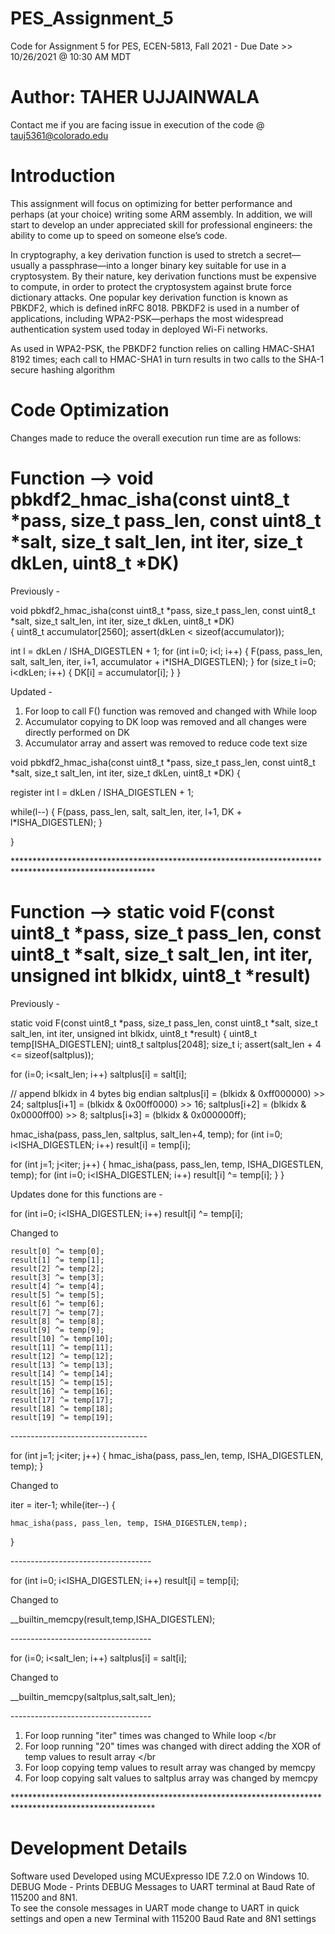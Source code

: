 # PES_Assignment_5
Code for Assignment 5 for PES, ECEN-5813, Fall 2021 - Due Date >> 10/26/2021 @ 10:30 AM MDT

# Author: TAHER UJJAINWALA </br>

Contact me if you are facing issue in execution of the code @ tauj5361@colorado.edu

# Introduction </br>

This assignment will focus on optimizing for better performance and perhaps (at your choice) writing some ARM assembly. In addition, 
we will start to develop an under appreciated skill for professional engineers: the ability to come up to speed on someone else’s code.

In cryptography, a key derivation function is used to stretch a secret—usually a passphrase—into a longer binary key suitable for use in a cryptosystem. By their nature, key derivation functions must be expensive to compute, in order to protect the cryptosystem against brute force dictionary attacks. One popular key derivation function is known as PBKDF2, which is defined inRFC 8018. PBKDF2 is used in a number of applications, including WPA2-PSK—perhaps the most widespread authentication system used today in deployed Wi-Fi networks.

As used in WPA2-PSK, the PBKDF2 function relies on calling HMAC-SHA1 8192 times; each call to HMAC-SHA1 in turn results in two calls to the SHA-1 secure hashing algorithm


# Code Optimization </br>
Changes made to reduce the overall execution run time are as follows: </br>


# Function -->  void pbkdf2_hmac_isha(const uint8_t *pass, size_t pass_len, const uint8_t *salt, size_t salt_len, int iter, size_t dkLen, uint8_t *DK) </br>

Previously - </br>

void pbkdf2_hmac_isha(const uint8_t *pass, size_t pass_len,
    const uint8_t *salt, size_t salt_len, int iter, size_t dkLen, uint8_t *DK) </br>
{
  uint8_t accumulator[2560];
  assert(dkLen < sizeof(accumulator));

  int l = dkLen / ISHA_DIGESTLEN + 1;
  for (int i=0; i<l; i++) {
    F(pass, pass_len, salt, salt_len, iter, i+1, accumulator + i*ISHA_DIGESTLEN);
  }
  for (size_t i=0; i<dkLen; i++) {
    DK[i] = accumulator[i];
  }
}

Updated - </br>

1. For loop to call F() function was removed and changed with While loop</br>
2. Accumulator copying to DK loop was removed and all changes were directly performed on DK </br>
3. Accumulator array and assert was removed to reduce code text size </br>

void pbkdf2_hmac_isha(const uint8_t *pass, size_t pass_len,
    const uint8_t *salt, size_t salt_len, int iter, size_t dkLen, uint8_t *DK)
{

  register int l = dkLen / ISHA_DIGESTLEN + 1;


  while(l--)
  {
	  F(pass, pass_len, salt, salt_len, iter, l+1, DK + l*ISHA_DIGESTLEN);
  }

}

********************************************************************************************************</br>


# Function --> static void F(const uint8_t *pass, size_t pass_len, const uint8_t *salt, size_t salt_len, int iter, unsigned int blkidx, uint8_t *result) </br>

Previously - </br>

static void F(const uint8_t *pass, size_t pass_len,
    const uint8_t *salt, size_t salt_len,
    int iter, unsigned int blkidx, uint8_t *result)
{
  uint8_t temp[ISHA_DIGESTLEN];
  uint8_t saltplus[2048];
  size_t i;
  assert(salt_len + 4 <= sizeof(saltplus));

  for (i=0; i<salt_len; i++)
    saltplus[i] = salt[i];

  // append blkidx in 4 bytes big endian 
  saltplus[i] = (blkidx & 0xff000000) >> 24;
  saltplus[i+1] = (blkidx & 0x00ff0000) >> 16;
  saltplus[i+2] = (blkidx & 0x0000ff00) >> 8;
  saltplus[i+3] = (blkidx & 0x000000ff);

  hmac_isha(pass, pass_len, saltplus, salt_len+4, temp);
  for (int i=0; i<ISHA_DIGESTLEN; i++)
    result[i] = temp[i];

  for (int j=1; j<iter; j++) {
    hmac_isha(pass, pass_len, temp, ISHA_DIGESTLEN, temp);
    for (int i=0; i<ISHA_DIGESTLEN; i++)
      result[i] ^= temp[i];
  }
}


Updates done for this functions are - </br>

 for (int i=0; i<ISHA_DIGESTLEN; i++)
      result[i] ^= temp[i];

Changed to </br>

    result[0] ^= temp[0];
    result[1] ^= temp[1];
    result[2] ^= temp[2];
    result[3] ^= temp[3];
    result[4] ^= temp[4];
    result[5] ^= temp[5];
    result[6] ^= temp[6];
    result[7] ^= temp[7];
    result[8] ^= temp[8];
    result[9] ^= temp[9];
    result[10] ^= temp[10];
    result[11] ^= temp[11];
    result[12] ^= temp[12];
    result[13] ^= temp[13];
    result[14] ^= temp[14];
    result[15] ^= temp[15];
    result[16] ^= temp[16];
    result[17] ^= temp[17];
    result[18] ^= temp[18];
    result[19] ^= temp[19];
    
 
----------------------------------</br>

for (int j=1; j<iter; j++) {
    hmac_isha(pass, pass_len, temp, ISHA_DIGESTLEN, temp);
}

Changed to </br>

 iter = iter-1;
  while(iter--)
  {

    hmac_isha(pass, pass_len, temp, ISHA_DIGESTLEN,temp);

  }
  
  
-----------------------------------</br>

  for (int i=0; i<ISHA_DIGESTLEN; i++)
    result[i] = temp[i];

Changed to </br>

 __builtin_memcpy(result,temp,ISHA_DIGESTLEN);
 
-----------------------------------</br>

  for (i=0; i<salt_len; i++)
    saltplus[i] = salt[i];

Changed to </br>

 __builtin_memcpy(saltplus,salt,salt_len);
 
-----------------------------------</br>


1. For loop running "iter" times was changed to While loop </br
2. For loop running "20" times was changed with direct adding the XOR of temp values to result array </br
3. For loop copying temp values to result array was changed by memcpy </br>
4. For loop copying salt values to saltplus array was changed by memcpy </br>


********************************************************************************************************</br>






# Development Details </br>
Software used Developed using MCUExpresso IDE 7.2.0 on Windows 10. </br>
DEBUG Mode - Prints DEBUG Messages to UART terminal at Baud Rate of 115200 and 8N1. </br>
To see the console messages in UART mode change to UART in quick settings and open a new Terminal with 115200 Baud Rate and 8N1 settings </br>

